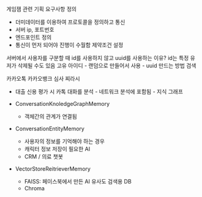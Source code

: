 게임잼 관련
기획
요구사항 정의
- 더미데이터를 이용하여 프로토콜을 정의하고 통신
- 서버 ip, 포트번호
- 엔드포인트 정의
- 통신이 먼저 되어야 진행이 수월함
제약조건 설정


서버에서 사용자를 구분할 때 id를 사용하지 않고 uuid를 사용하는 이유?
id는 특정 유저가 삭제될 수도 있음
고유 아이디 - 랜덤으로 만들어서 사용 - uuid 만드는 방법 검색


카카오톡 카카오뱅크 심사 찌라시
- 대출 신용 평가 시 카톡 대화를 분석 - 네트워크 분석에 포함됨 - 지식 그래프

- ConversationKnoledgeGraphMemory
	- 객체간의 관계가 연결됨
- ConversationEntityMemory
	- 사용자의 정보를 기억해야 하는 경우
	- 캐릭터 정보 저장이 필요한 AI
	- CRM / 의료 챗봇
- VectorStoreReitrieverMemory
	- FAISS: 페이스북에서 만든 AI 유사도 검색용 DB
	- Chroma
